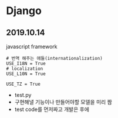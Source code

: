 # Django

## 2019.10.14

javascript framework



```django
# 번역 해주는 애들(internationalization)
USE_I18N = True
# localization
USE_L10N = True

USE_TZ = True
```



* test.py
* 구현해낼 기능이나 만들어야할 모델을 미리 짬
* test code를 먼저짜고 개발은 후에

```django

```





